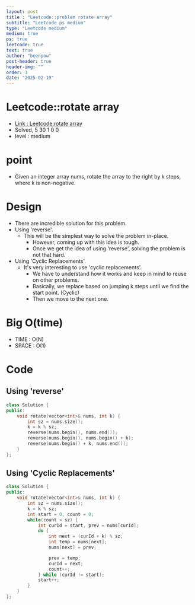 ```yaml
---
layout: post
title : "Leetcode::problem rotate array"
subtitle: "Leetcode ps medium"
type: "Leetcode medium"
medium: true
ps: true
leetcode: true
text: true
author: "beenpow"
post-header: true
header-img: ""
order: 1
date: "2025-02-19"
---
```


# Leetcode::rotate array
- [Link : Leetcode:rotate array](https://leetcode.com/problems/rotate-array/description/?envType=company&envId=google&favoriteSlug=google-thirty-days)
- Solved, 5 30 1 0 0
- level : medium

# point
- Given an integer array nums, rotate the array to the right by k steps, where k is non-negative.

# Design
- There are incredible solution for this problem.
- Using 'reverse'.
  - This will be the simplest way to solve the problem in-place.
	- However, coming up with this idea is tough.
	- Once we get the idea of using 'reverse', solving the problem is not that hard.
- Using 'Cyclic Replacements'.
  - It's very interesting to use 'cyclic replacements'.
	- We have to understand how it works and keep in mind to reuse on other problems.
	- Basically, we replace based on jumping k steps until we find the start point. (Cyclic)
	- Then we move to the next one.

# Big O(time)
- TIME : O(N)
- SPACE : O(1)

# Code

## Using 'reverse'

```cpp
class Solution {
public:
    void rotate(vector<int>& nums, int k) {
        int sz = nums.size();
        k = k % sz;
        reverse(nums.begin(), nums.end());
        reverse(nums.begin(), nums.begin() + k);
        reverse(nums.begin() + k, nums.end());
    }
};
```

## Using 'Cyclic Replacements'

```cpp
class Solution {
public:
    void rotate(vector<int>& nums, int k) {
        int sz = nums.size();
        k = k % sz;
        int start = 0, count = 0;
        while(count < sz) {
            int curId = start, prev = nums[curId];
            do {
                int next = (curId + k) % sz;
                int temp = nums[next];
                nums[next] = prev;

                prev = temp;
                curId = next;
                count++;
            } while (curId != start);
            start++;
        }
    }
};
```
